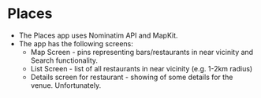 # Places
- The Places app uses Nominatim API and MapKit.
- The app has the following screens:
  - Map Screen - pins representing bars/restaurants in near vicinity and Search functionality.
  - List Screen - list of all restaurants in near vicinity (e.g. 1-2km radius)
  - Details screen for restaurant - showing of some details for the venue. Unfortunately.
